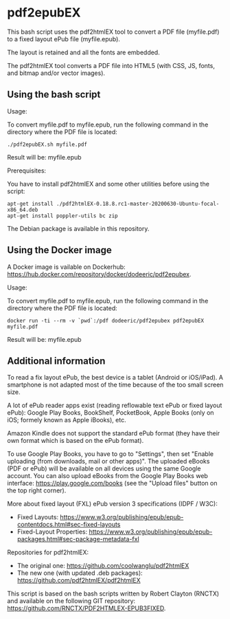 # pdf2epubEX

This bash script uses the pdf2htmlEX tool to convert a PDF file (myfile.pdf) to a fixed layout ePub file (myfile.epub).

The layout is retained and all the fonts are embedded.

The pdf2htmlEX tool converts a PDF file into HTML5 (with CSS, JS, fonts, and bitmap and/or vector images).

## Using the bash script

Usage:

To convert myfile.pdf to myfile.epub, run the following command in the directory where the PDF file is located:

```
./pdf2epubEX.sh myfile.pdf
```

Result will be: myfile.epub

Prerequisites: 

You have to install pdf2htmlEX and some other utilities before using the script:

```
apt-get install ./pdf2htmlEX-0.18.8.rc1-master-20200630-Ubuntu-focal-x86_64.deb
apt-get install poppler-utils bc zip
```

The Debian package is available in this repository.

## Using the Docker image

A Docker image is vailable on Dockerhub: https://hub.docker.com/repository/docker/dodeeric/pdf2epubex.

Usage:

To convert myfile.pdf to myfile.epub, run the following command in the directory where the PDF file is located:

```
docker run -ti --rm -v `pwd`:/pdf dodeeric/pdf2epubex pdf2epubEX myfile.pdf
```

Result will be: myfile.epub

## Additional information

To read a fix layout ePub, the best device is a tablet (Android or iOS/iPad). A smartphone is not adapted most of the time because of the too small screen size.

A lot of ePub reader apps exist (reading reflowable text ePub or fixed layout ePub): Google Play Books, BookShelf, PocketBook, Apple Books (only on iOS; formely known as Apple iBooks), etc. 

Amazon Kindle does not support the standard ePub format (they have their own format which is based on the ePub format).

To use Google Play Books, you have to go to "Settings", then set "Enable uploading (from downloads, mail or other apps)". The uploaded eBooks (PDF or ePub) will be available on all devices using the same Google account. You can also upload eBooks from the Google Play Books web interface: https://play.google.com/books (see the "Upload files" button on the top right corner).
 
More about fixed layout (FXL) ePub version 3 specifications (IDPF / W3C):

- Fixed Layouts: https://www.w3.org/publishing/epub/epub-contentdocs.html#sec-fixed-layouts
- Fixed-Layout Properties: https://www.w3.org/publishing/epub/epub-packages.html#sec-package-metadata-fxl

Repositories for pdf2htmlEX:

- The original one: https://github.com/coolwanglu/pdf2htmlEX
- The new one (with updated .deb packages): https://github.com/pdf2htmlEX/pdf2htmlEX

This script is based on the bash scripts written by Robert Clayton (RNCTX) and available on the following GIT repository: https://github.com/RNCTX/PDF2HTMLEX-EPUB3FIXED.

